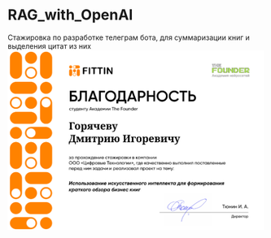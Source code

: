 # RAG_with_OpenAI
Стажировка по разработке телеграм бота, для суммаризации книг и выделения цитат из них
![Благодарственное письмо](https://github.com/spirit9100/RAG_with_OpenAI/blob/main/image.png)

